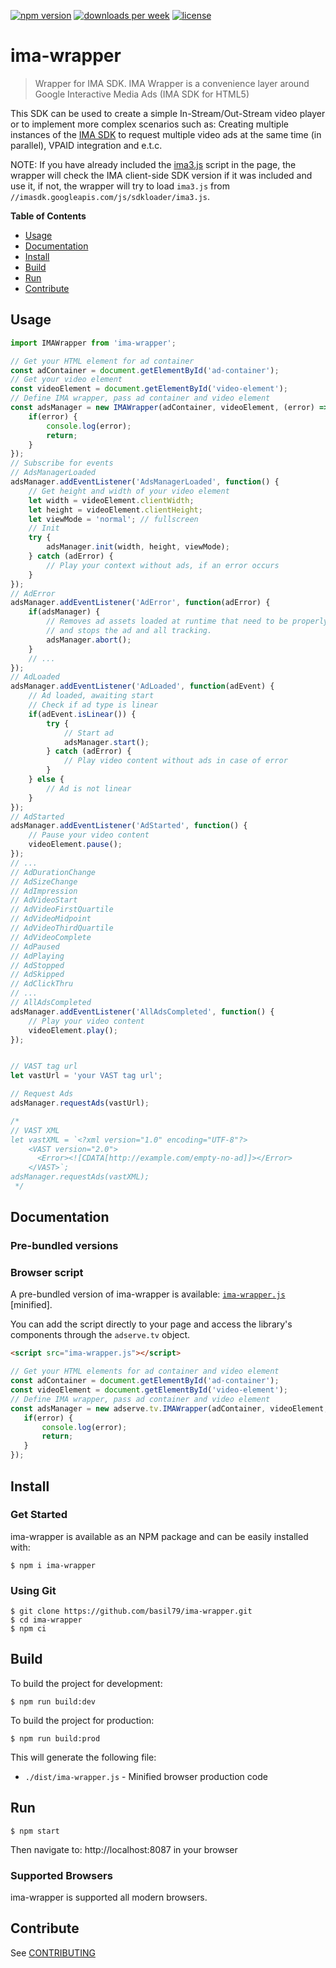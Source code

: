 [![npm version](https://badgen.net/npm/v/ima-wrapper)](https://badgen.net/npm/v/ima-wrapper)
[![downloads per week](https://badgen.net/npm/dw/ima-wrapper)](https://badgen.net/npm/dw/ima-wrapper)
[![license](https://badgen.net/github/license/basil79/ima-wrapper)](https://badgen.net/github/license/basil79/ima-wrapper)

# ima-wrapper

> Wrapper for IMA SDK. IMA Wrapper is a convenience layer around Google Interactive Media Ads (IMA SDK for HTML5)

This SDK can be used to create a simple In-Stream/Out-Stream video player or to implement more complex scenarios such as: Creating multiple instances of the [IMA SDK](https://developers.google.com/interactive-media-ads/docs/sdks/html5/client-side) to request multiple video ads at the same time (in parallel), VPAID integration and e.t.c.

NOTE: If you have already included the [ima3.js](//imasdk.googleapis.com/js/sdkloader/ima3.js) script in the page, the wrapper will check the IMA client-side SDK version if it was included and use it, if not, the wrapper will try to load `ima3.js` from `//imasdk.googleapis.com/js/sdkloader/ima3.js`.

**Table of Contents**

- [Usage](#Usage)
- [Documentation](#Documentation)
- [Install](#Install)
- [Build](#Build)
- [Run](#Run)
- [Contribute](#Contribute)

## Usage

```javascript
import IMAWrapper from 'ima-wrapper';

// Get your HTML element for ad container
const adContainer = document.getElementById('ad-container');
// Get your video element
const videoElement = document.getElementById('video-element');
// Define IMA wrapper, pass ad container and video element
const adsManager = new IMAWrapper(adContainer, videoElement, (error) => {
    if(error) {
        console.log(error);
        return;
    }
});
// Subscribe for events
// AdsManagerLoaded
adsManager.addEventListener('AdsManagerLoaded', function() {
    // Get height and width of your video element
    let width = videoElement.clientWidth;
    let height = videoElement.clientHeight;
    let viewMode = 'normal'; // fullscreen
    // Init
    try {
        adsManager.init(width, height, viewMode);
    } catch (adError) {
        // Play your context without ads, if an error occurs
    }
});
// AdError
adsManager.addEventListener('AdError', function(adError) {
    if(adsManager) {
        // Removes ad assets loaded at runtime that need to be properly removed at the time of ad completion
        // and stops the ad and all tracking.
        adsManager.abort();
    }
    // ... 
});
// AdLoaded
adsManager.addEventListener('AdLoaded', function(adEvent) {
    // Ad loaded, awaiting start
    // Check if ad type is linear
    if(adEvent.isLinear()) {
        try {
            // Start ad
            adsManager.start();
        } catch (adError) {
            // Play video content without ads in case of error
        }
    } else {
        // Ad is not linear
    }
});
// AdStarted
adsManager.addEventListener('AdStarted', function() {
    // Pause your video content
    videoElement.pause();
});
// ...
// AdDurationChange
// AdSizeChange
// AdImpression
// AdVideoStart
// AdVideoFirstQuartile
// AdVideoMidpoint
// AdVideoThirdQuartile
// AdVideoComplete
// AdPaused
// AdPlaying
// AdStopped
// AdSkipped
// AdClickThru
// ...
// AllAdsCompleted
adsManager.addEventListener('AllAdsCompleted', function() {
    // Play your video content
    videoElement.play();
});


// VAST tag url
let vastUrl = 'your VAST tag url';

// Request Ads
adsManager.requestAds(vastUrl);

/*
// VAST XML
let vastXML = `<?xml version="1.0" encoding="UTF-8"?>
    <VAST version="2.0">
      <Error><![CDATA[http://example.com/empty-no-ad]]></Error>
    </VAST>`;
adsManager.requestAds(vastXML);
 */
```

## Documentation

### Pre-bundled versions

### Browser script

A pre-bundled version of ima-wrapper is available: [`ima-wrapper.js`](dist/ima-wrapper.js) [minified].

You can add the script directly to your page and access the library's components through the `adserve.tv` object.

```html
<script src="ima-wrapper.js"></script>
```

```javascript
// Get your HTML elements for ad container and video element
const adContainer = document.getElementById('ad-container');
const videoElement = document.getElementById('video-element');
// Define IMA wrapper, pass ad container and video element
const adsManager = new adserve.tv.IMAWrapper(adContainer, videoElement, (error) => {
   if(error) {
       console.log(error);
       return;
   } 
});
```

## Install

### Get Started

ima-wrapper is available as an NPM package and can be easily installed with:

    $ npm i ima-wrapper

### Using Git

    $ git clone https://github.com/basil79/ima-wrapper.git
    $ cd ima-wrapper
    $ npm ci

## Build

To build the project for development:

    $ npm run build:dev

To build the project for production:

    $ npm run build:prod

This will generate the following file:

+ `./dist/ima-wrapper.js` - Minified browser production code

## Run

    $ npm start

Then navigate to: http://localhost:8087 in your browser

### Supported Browsers

ima-wrapper is supported all modern browsers.

## Contribute

See [CONTRIBUTING](./CONTRIBUTING.md)
